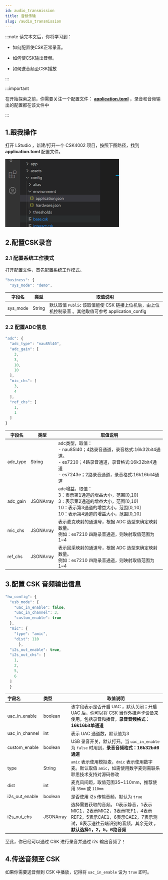```yaml
---
id: audio_transmission
title: 音频传输
slug: /audio_transmission
---
```



:::note 读完本文后，你将学习到：

- 如何配置使CSK正常录音。

- 如何使CSK输出音频。

- 如何送音频至CSK播放

:::



:::important

在开始探索之前，你需要关注一个配置文件： [**application.toml**](http://open.listenai.com/application_config) ，录音和音频输出的配置都在该文件中

:::



## 1.跟我操作

打开 LStudio ，新建/打开一个 CSK4002 项目，按照下图路径，找到 **application.toml** 配置文件。

![](./files/path.png)




## 2.配置CSK录音

### 2.1 配置系统工作模式

打开配置文件，首先配置系统工作模式。

```js
"business": {
  "sys_mode": "demo",
```

| 字段名   | 类型   | 取值说明                                                     |
| -------- | ------ | ------------------------------------------------------------ |
| sys_mode | String | 默认取值 `Public` 该取值能使 CSK 链接上位机后，由上位机控制录音 。其他取值可参考 application_config |



### 2.2 配置ADC信息

```js
"adc": {
  "adc_type": "nau85l40",
  "adc_gain": [
    3,
    3,
    10,
    10
  ],
  "mic_chs": [
    3,
    4
  ],
  "ref_chs": [
    1,
    1
  ]
}

```

| 字段名   | 类型           | 取值说明                                                     |
| -------- | -------------- | ------------------------------------------------------------ |
| adc_type | String         | adc类型，取值：<br />- nau85l40；4路录音通道，录音格式:16k32bit4通道。<br />- es7210；4路录音通道，录音格式:16k32bit4通道<br />- es7243e；2路录音通道，录音格式:16k16bit4通道 |
| adc_gain | JSONArray | adc增益，取值：<br />3：表示第1通道的增益大小，范围[0,10]<br />3：表示第2通道的增益大小，范围[0,10]<br />10：表示第3通道的增益大小，范围[0,10]<br />10：表示第4通道的增益大小，范围[0,10] |
| mic_chs  | JSONArray | 表示麦克映射的通道号，根据 ADC 选型来确定映射数量。<br/>例如：es7210 四路录音通道，则映射取值范围为1~4 |
| ref_chs  | JSONArray | 表示回采映射的通道号，根据 ADC 选型来确定映射数量。<br/>例如：es7210 四路录音通道，则映射取值范围为1~4 |



## 3.配置 CSK 音频输出信息

```js
"hw_config": {
  "usb_mode": {
    "uac_in_enable": false,
    "uac_in_channel": 3,
    "custom_enable": true
  },
  "mic": {
    "type": "amic",
    "dist": 110
      },
  "i2s_out_enable": true,
  "i2s_out_chs": [
    1,
    2,
    5,
    6
  ]
  }
```

| 字段名         | 类型           | 取值说明                                                     |
| :------------- | :------------- | ------------------------------------------------------------ |
| uac_in_enable  | boolean        | 该字段表示是否开启 UAC ，默认关闭；开启 UAC 后，你可以将 CSK 当作外挂声卡设备来使用，包括录音和播音。**录音音频格式：16k16bit单通道** |
| uac_in_channel | int            | 表示 UAC 通道数，默认值为3                                   |
| custom_enable  | boolean        | USB 录音开关，默认打开。当 `uac_in_enable` 为 `false` 时用到，**录音音频格式：16k32bit6通道** |
| type           | String         | `amic` 表示使用模拟麦，`dmic` 表示使用数字麦。默认取值 `amic`，如需使用数字麦则需联系聆思技术支持对源码修改 |
| dist           | int            | 麦克风间距，取值范围35~110mm，推荐使用 `35mm` 或 `110mm`     |
| i2s_out_enable | boolean        | 是否使用 i2s 传输音频，默认为 `true`                         |
| i2s_out_chs    | JSONArray | 选择需要获取的音频。   0表示静音，1表示MIC1，2表示MIC2，3表示REF1，4表示REF2，5表示CAE1，6表示CAE2，7表示测试，8表示送往云端识别的音频，其余无效 。**默认选择1，2，5，6路音频** |

至此，你已经可以通过 CSK 进行录音并通过 i2s 输出音频了！



## 4.传送音频至 CSK

如果你需要送音频到 CSK 中播放，记得将 `uac_in_enable` 设为 `true` 即可。